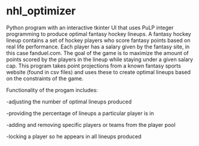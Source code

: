 # nhl_optimizer

Python program with an interactive tkinter UI that uses PuLP integer programming to produce optimal fantasy hockey lineups. A fantasy hockey lineup contains a set of hockey players who score fantasy points based on real life performance. Each player has a salary given by the fantasy site, in this case fanduel.com. The goal of the game is to maximize the amount of points scored by the players in the lineup while staying under a given salary cap. This program takes point projections from a known fantasy sports website (found in csv files) and uses these to create optimal lineups based on the constraints of the game.

Functionality of the progam includes:

-adjusting the number of optimal lineups produced

-providing the percentage of lineups a particular player is in

-adding and removing specific players or teams from the player pool

-locking a player so he appears in all lineups produced
